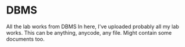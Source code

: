 # DBMS
All the lab works from DBMS
In here, I've uploaded probably all my lab works.
This can be anything, anycode, any file.
Might contain some documents too.
